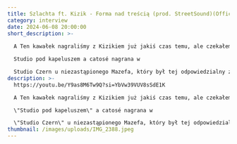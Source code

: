 ```yaml
---
title: Szlachta ft. Kizik - Forma nad treścią (prod. StreetSound)(Official Video)
category: interview
date: 2024-06-08 20:00:00
short_description: >-
  
  A Ten kawałek nagraliśmy z Kizikiem już jakiś czas temu, ale czekałem na dobry moment i video żeby go wypuścić. Forma nad treścią opowiadają o tym co nas czasem wkurza w rapie czyimś jak i własnym, kultura się zmienia i jest to lekko zkarykaturyzowane ale na tym polega sztuka, żeby zwrócić na cos uwagę poprzez podkreślenie bądź wyolbrzymienie, dużo smaczków dla kumatych ,kto wie ten zrozumie ;) Za beat odpowiedzialny byt StreetSound za klip

  Studio pod kapeluszem a catosé nagrana w

  Studio Czern u niezastąpionego Mazefa, który był tej odpowiedzialny za mix/ master.
description: >-
  https://youtu.be/Y9as8M6Tw9Q?si=YbVw39VUV8sSdE1K

  A Ten kawałek nagraliśmy z Kizikiem już jakiś czas temu, ale czekałem na dobry moment i video żeby go wypuścić. Forma nad treścią opowiadają o tym co nas czasem wkurza w rapie czyimś jak i własnym, kultura się zmienia i jest to lekko zkarykaturyzowane ale na tym polega sztuka, żeby zwrócić na cos uwagę poprzez podkreślenie bądź wyolbrzymienie, dużo smaczków dla kumatych ,kto wie ten zrozumie ;) Za beat odpowiedzialny byt StreetSound za klip

  \"Studio pod kapeluszem\" a catosé nagrana w

  \"Studio Czern\" u niezastąpionego Mazefa, który był tej odpowiedzialny za mix/ master.
thumbnail: /images/uploads/IMG_2388.jpeg
---
```

